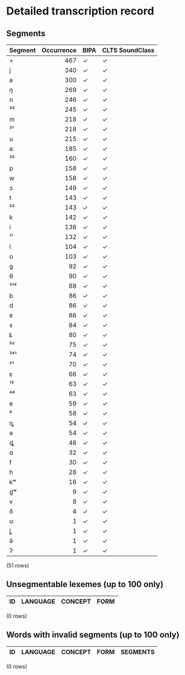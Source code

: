 
# Detailed transcription record

## Segments

| Segment | Occurrence | BIPA | CLTS SoundClass |
|:----------|-------------:|:-------|:------------------|
| + | 467 | ✓ | ✓ |
| j | 340 | ✓ | ✓ |
| a | 300 | ✓ | ✓ |
| ŋ | 269 | ✓ | ✓ |
| n | 246 | ✓ | ✓ |
| ³³ | 245 | ✓ | ✓ |
| m | 218 | ✓ | ✓ |
| ³¹ | 218 | ✓ | ✓ |
| u | 215 | ✓ | ✓ |
| aː | 185 | ✓ | ✓ |
| ³⁵ | 160 | ✓ | ✓ |
| p | 158 | ✓ | ✓ |
| w | 158 | ✓ | ✓ |
| ɔ | 149 | ✓ | ✓ |
| t | 143 | ✓ | ✓ |
| ⁵³ | 143 | ✓ | ✓ |
| k | 142 | ✓ | ✓ |
| i | 138 | ✓ | ✓ |
| ¹¹ | 132 | ✓ | ✓ |
| l | 104 | ✓ | ✓ |
| o | 103 | ✓ | ✓ |
| g | 92 | ✓ | ✓ |
| θ | 90 | ✓ | ✓ |
| ²¹⁴ | 88 | ✓ | ✓ |
| b | 86 | ✓ | ✓ |
| d | 86 | ✓ | ✓ |
| ɐ | 86 | ✓ | ✓ |
| s | 84 | ✓ | ✓ |
| ȶ | 80 | ✓ | ✓ |
| ⁵² | 75 | ✓ | ✓ |
| ³⁴¹ | 74 | ✓ | ✓ |
| ²¹ | 70 | ✓ | ✓ |
| ɛ | 66 | ✓ | ✓ |
| ¹³ | 63 | ✓ | ✓ |
| ⁴⁴ | 63 | ✓ | ✓ |
| e | 59 | ✓ | ✓ |
| ⁰ | 58 | ✓ | ✓ |
| ȵ | 54 | ✓ | ✓ |
| ə | 54 | ✓ | ✓ |
| ȡ | 48 | ✓ | ✓ |
| ɑ | 32 | ✓ | ✓ |
| f | 30 | ✓ | ✓ |
| h | 28 | ✓ | ✓ |
| kʷ | 16 | ✓ | ✓ |
| gʷ | 9 | ✓ | ✓ |
| v | 8 | ✓ | ✓ |
| ð | 4 | ✓ | ✓ |
| uː | 1 | ✓ | ✓ |
| ȴ | 1 | ✓ | ✓ |
| ə̌ | 1 | ✓ | ✓ |
| ʔ | 1 | ✓ | ✓ |

(51 rows)



## Unsegmentable lexemes (up to 100 only)

| ID | LANGUAGE | CONCEPT | FORM |
|------|------------|-----------|--------|

(0 rows)



## Words with invalid segments (up to 100 only)

| ID | LANGUAGE | CONCEPT | FORM | SEGMENTS |
|------|------------|-----------|--------|------------|

(0 rows)


